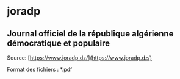 # joradp
## Journal officiel de la république algérienne démocratique et populaire

Source: [https://www.joradp.dz/](https://www.joradp.dz/)

Format des fichiers : *.pdf
